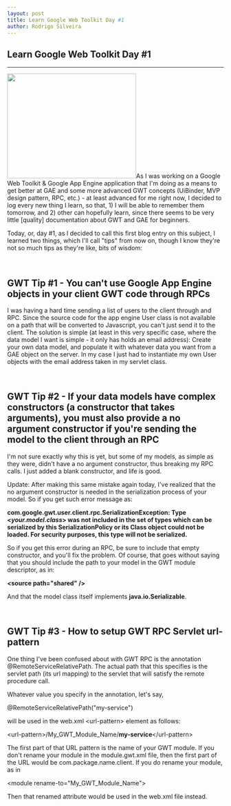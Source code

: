 ```yaml
---
layout: post
title: Learn Google Web Toolkit Day #1
author: Rodrigo Silveira
---
```



## Learn Google Web Toolkit Day #1
-----

<img title="google-web-toolkit-rpc-app-engine" src="/images/blank.gif" data-echo="/content/uploads/2012/12/google-web-toolkit-rpc-app-engine-300x243.png" alt="" width="300" height="243" /></a>As I was working on a Google Web Toolkit &amp; Google App Engine application that I'm doing as a means to get better at GAE and some more advanced GWT concepts (UiBinder, MVP design pattern, RPC, etc.) - at least advanced for me right now, I decided to log every new thing I learn, so that, 1) I will be able to remember them tomorrow, and 2) other can hopefully learn, since there seems to be very little [quality] documentation about GWT and GAE for beginners.

Today, or, day #1, as I decided to call this first blog entry on this subject, I learned two things, which I'll call "tips" from now on, though I know they're not so much tips as they're like, bits of wisdom:

&nbsp;
<h2>GWT Tip #1 - You can't use Google App Engine objects in your client GWT code through RPCs</h2>
I was having a hard time sending a list of users to the client through and RPC. Since the source code for the app engine User class is not available on a path that will be converted to Javascript, you can't just send it to the client. The solution is simple (at least in this very specific case, where the data model I want is simple - it only has holds an email address): Create your own data model, and populate it with whatever data you want from a GAE object on the server. In my case I just had to instantiate my own User objects with the email address taken in my servlet class.

&nbsp;
<h2>GWT Tip #2 - If your data models have complex constructors (a constructor that takes arguments), you must also provide a no argument constructor if you're sending the model to the client through an RPC</h2>
I'm not sure exactly why this is yet, but some of my models, as simple as they were, didn't have a no argument constructor, thus breaking my RPC calls. I just added a blank constructor, and life is good.

Update: After making this same mistake again today, I've realized that the no argument constructor is needed in the serialization process of your model. So if you get such error message as:

<strong>com.google.gwt.user.client.rpc.SerializationException: Type &lt;<em>your.model.class</em>&gt; was not included in the set of types which can be serialized by this SerializationPolicy or its Class object could not be loaded. For security purposes, this type will not be serialized.</strong>

So if you get this error during an RPC, be sure to include that empty constructor, and you'll fix the problem. Of course, that goes without saying that you should include the path to your model in the GWT module descriptor, as in:

<strong>&lt;source path="shared" /&gt;</strong>

And that the model class itself implements <strong>java.io.Serializable</strong>.

&nbsp;
<h2>GWT Tip #3 - How to setup GWT RPC Servlet url-pattern</h2>
One thing I've been confused about with GWT RPC is the annotation @RemoteServiceRelativePath. The actual path that this specifies is the servlet path (its url mapping) to the servlet that will satisfy the remote procedure call.

Whatever value you specify in the annotation, let's say,

@RemoteServiceRelativePath("my-service")

will be used in the web.xml &lt;url-pattern&gt; element as follows:

&lt;url-pattern&gt;/My_GWT_Module_Name/<strong>my-service</strong>&lt;/url-pattern&gt;

The first part of that URL pattern is the name of your GWT module. If you don't rename your module in the module.gwt.xml file, then the first part of the URL would be com.package.name.client. If you do rename your module, as in

&lt;module rename-to="My_GWT_Module_Name"&gt;

Then that renamed attribute would be used in the web.xml file instead.